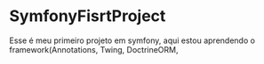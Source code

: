 # SymfonyFisrtProject
Esse é meu primeiro projeto em symfony, aqui estou aprendendo o framework(Annotations, Twing, DoctrineORM, 
